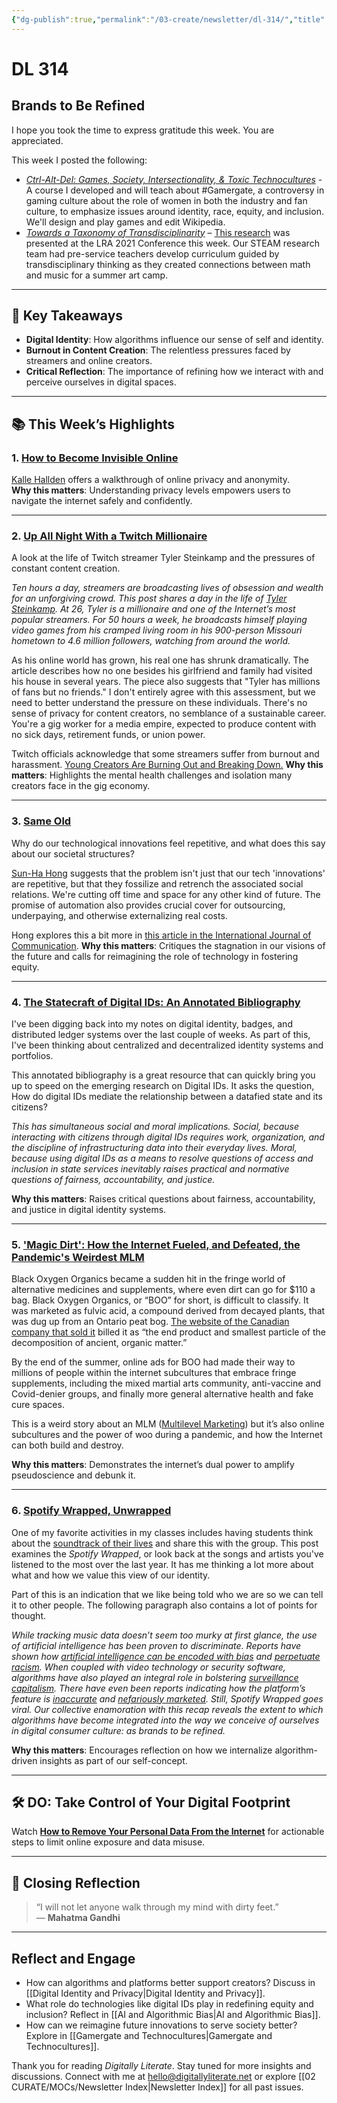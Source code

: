 ```yaml
---
{"dg-publish":true,"permalink":"/03-create/newsletter/dl-314/","title":"Brands to Be Refined","tags":["data","disinformation","education","identity","misinformation","social-media","twitch"]}
---
```



# DL 314

## Brands to Be Refined

I hope you took the time to express gratitude this week. You are appreciated.  

This week I posted the following:

- _[Ctrl-Alt-Del: Games, Society, Intersectionality, & Toxic Technocultures](https://wiobyrne.com/ctrl-alt-del/)_ - A course I developed and will teach about #Gamergate, a controversy in gaming culture about the role of women in both the industry and fan culture, to emphasize issues around identity, race, equity, and inclusion. We'll design and play games and edit Wikipedia.
- _[Towards a Taxonomy of Transdisciplinarity](https://docs.google.com/presentation/d/1W7X5smJ4tV7agxXwTpuphhtZOz90LTpAUk5RtcCEBeY/edit#slide=id.g35f391192_00)_ – [This research](https://docs.google.com/document/d/1IN65TBvZU_VltL5z50nlNh8BW-S5zAW4pWbTZ2FZBYQ/edit#heading=h.yrrd3q61b4bq) was presented at the LRA 2021 Conference this week. Our STEAM research team had pre-service teachers develop curriculum guided by transdisciplinary thinking as they created connections between math and music for a summer art camp.

---

## 🔖 Key Takeaways

- **Digital Identity**: How algorithms influence our sense of self and identity.  
- **Burnout in Content Creation**: The relentless pressures faced by streamers and online creators.  
- **Critical Reflection**: The importance of refining how we interact with and perceive ourselves in digital spaces.  

---

## 📚 This Week’s Highlights

### 1. **[How to Become Invisible Online](https://www.youtube.com/watch?v=S4E4yAktjug)**  
[Kalle Hallden](https://www.youtube.com/channel/UCWr0mx597DnSGLFk1WfvSkQ) offers a walkthrough of online privacy and anonymity.  
**Why this matters**: Understanding privacy levels empowers users to navigate the internet safely and confidently.

---

### 2. **[Up All Night With a Twitch Millionaire](https://www.washingtonpost.com/technology/2021-12-02/twitch-loltyler1-tyler-steinkamp/)**  
A look at the life of Twitch streamer Tyler Steinkamp and the pressures of constant content creation.  

*Ten hours a day, streamers are broadcasting lives of obsession and wealth for an unforgiving crowd. This post shares a day in the life of [Tyler Steinkamp](https://www.twitch.tv/loltyler1). At 26, Tyler is a millionaire and one of the Internet’s most popular streamers. For 50 hours a week, he broadcasts himself playing video games from his cramped living room in his 900-person Missouri hometown to 4.6 million followers, watching from around the world.*

As his online world has grown, his real one has shrunk dramatically. The article describes how no one besides his girlfriend and family had visited his house in several years. The piece also suggests that "Tyler has millions of fans but no friends." I don't entirely agree with this assessment, but we need to better understand the pressure on these individuals. There's no sense of privacy for content creators, no semblance of a sustainable career. You're a gig worker for a media empire, expected to produce content with no sick days, retirement funds, or union power.

Twitch officials acknowledge that some streamers suffer from burnout and harassment. [Young Creators Are Burning Out and Breaking Down.](https://www.nytimes.com/2021-06-08/style/creator-burnout-social-media.html)
**Why this matters**: Highlights the mental health challenges and isolation many creators face in the gig economy.

---

### 3. **[Same Old](https://reallifemag.com/same-old/)**  
Why do our technological innovations feel repetitive, and what does this say about our societal structures?  

[Sun-Ha Hong](https://sunhahong.wordpress.com/) suggests that the problem isn't just that our tech 'innovations' are repetitive, but that they fossilize and retrench the associated social relations. We're cutting off time and space for any other kind of future. The promise of automation also provides crucial cover for outsourcing, underpaying, and otherwise externalizing real costs.

Hong explores this a bit more in [this article in the International Journal of Communication](https://ijoc.org/index.php/ijoc/article/view/15697/3423).
**Why this matters**: Critiques the stagnation in our visions of the future and calls for reimagining the role of technology in fostering equity.

---

### 4. **[The Statecraft of Digital IDs: An Annotated Bibliography](https://points.datasociety.net/the-statecraft-of-digital-ids-an-annotated-bibliography-f1213963b120)**  
I've been digging back into my notes on digital identity, badges, and distributed ledger systems over the last couple of weeks. As part of this, I've been thinking about centralized and decentralized identity systems and portfolios.

This annotated bibliography is a great resource that can quickly bring you up to speed on the emerging research on Digital IDs. It asks the question, How do digital IDs mediate the relationship between a datafied state and its citizens?

_This has simultaneous social and moral implications. Social, because interacting with citizens through digital IDs requires work, organization, and the discipline of infrastructuring data into their everyday lives. Moral, because using digital IDs as a means to resolve questions of access and inclusion in state services inevitably raises practical and normative questions of fairness, accountability, and justice._

**Why this matters**: Raises critical questions about fairness, accountability, and justice in digital identity systems.

---

### 5. **['Magic Dirt': How the Internet Fueled, and Defeated, the Pandemic's Weirdest MLM](https://www.nbcnews.com/news/magic-dirt-internet-fueled-defeated-pandemics-weirdest-mlm-rcna6950)**  
Black Oxygen Organics became a sudden hit in the fringe world of alternative medicines and supplements, where even dirt can go for $110 a bag. Black Oxygen Organics, or “BOO” for short, is difficult to classify. It was marketed as fulvic acid, a compound derived from decayed plants, that was dug up from an Ontario peat bog. [The website of the Canadian company that sold it](https://archive.md/NeV6x) billed it as “the end product and smallest particle of the decomposition of ancient, organic matter.” 

By the end of the summer, online ads for BOO had made their way to millions of people within the internet subcultures that embrace fringe supplements, including the mixed martial arts community, anti-vaccine and Covid-denier groups, and finally more general alternative health and fake cure spaces. 

This is a weird story about an MLM ([Multilevel Marketing](https://en.wikipedia.org/wiki/Multi-level_marketing)) but it’s also online subcultures and the power of woo during a pandemic, and how the Internet can both build and destroy.

**Why this matters**: Demonstrates the internet’s dual power to amplify pseudoscience and debunk it.

---

### 6. **[Spotify Wrapped, Unwrapped](https://www.vox.com/culture/22814121/spotify-wrapped-2021-algorithm-data-privacy)**  
One of my favorite activities in my classes includes having students think about the [soundtrack of their lives](https://wiobyrne.com/soundtrack-of-your-life/) and share this with the group. This post examines the _Spotify Wrapped_, or look back at the songs and artists you've listened to the most over the last year. It has me thinking a lot more about what and how we value this view of our identity.

Part of this is an indication that we like being told who we are so we can tell it to other people. The following paragraph also contains a lot of points for thought.

_While tracking music data doesn’t seem too murky at first glance, the use of artificial intelligence has been proven to discriminate. Reports have shown how [artificial intelligence can be encoded with bias](https://www.nytimes.com/2015-07-10/upshot/when-algorithms-discriminate.html) and [perpetuate racism](https://www.vox.com/2018-04-03/17168256/google-racism-algorithms-technology). When coupled with video technology or security software, algorithms have also played an integral role in bolstering [surveillance capitalism](https://www.theverge.com/2018-01-23/16907238/artificial-intelligence-surveillance-cameras-security). There have even been reports indicating how the platform’s feature is [inaccurate](https://lifehacker.com/why-your-spotify-wrapped-recap-has-songs-youve-never-li-1840239030) and [nefariously marketed](https://www.vanityfair.com/style/2019/12/spotify-wrapped-2019-algorithm). Still, Spotify Wrapped goes viral. Our collective enamoration with this recap reveals the extent to which algorithms have become integrated into the way we conceive of ourselves in digital consumer culture: as brands to be refined._

**Why this matters**: Encourages reflection on how we internalize algorithm-driven insights as part of our self-concept.

---

## 🛠️ DO: Take Control of Your Digital Footprint  

Watch **[How to Remove Your Personal Data From the Internet](https://www.youtube.com/watch?v=Qx60rSWtgio)** for actionable steps to limit online exposure and data misuse.

---

## 🌟 Closing Reflection

> “I will not let anyone walk through my mind with dirty feet.”  
> — **Mahatma Gandhi**

---

## Reflect and Engage  

- How can algorithms and platforms better support creators? Discuss in [[Digital Identity and Privacy\|Digital Identity and Privacy]].  
- What role do technologies like digital IDs play in redefining equity and inclusion? Reflect in [[AI and Algorithmic Bias\|AI and Algorithmic Bias]].  
- How can we reimagine future innovations to serve society better? Explore in [[Gamergate and Technocultures\|Gamergate and Technocultures]].  

Thank you for reading _Digitally Literate_. Stay tuned for more insights and discussions. Connect with me at [hello@digitallyliterate.net](mailto:hello@digitallyliterate.net) or explore [[02 CURATE/MOCs/Newsletter Index\|Newsletter Index]] for all past issues.
